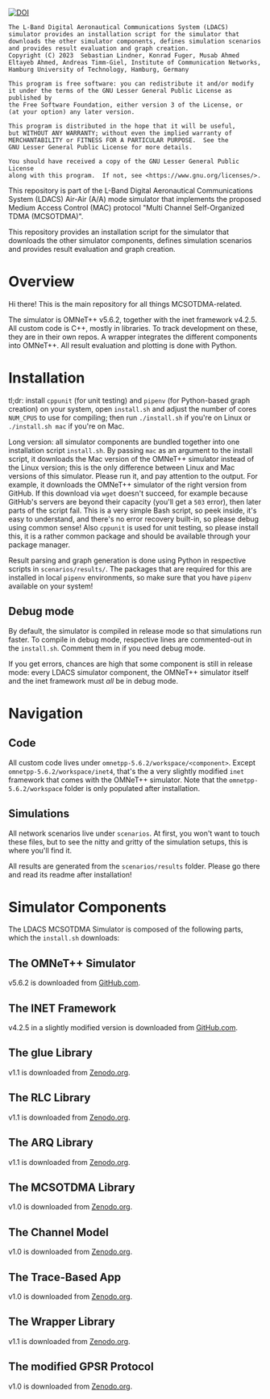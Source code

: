 [![DOI](https://zenodo.org/badge/DOI/10.5281/zenodo.10073534.svg)](https://doi.org/10.5281/zenodo.10073534)

    The L-Band Digital Aeronautical Communications System (LDACS) simulator provides an installation script for the simulator that downloads the other simulator components, defines simulation scenarios and provides result evaluation and graph creation.
    Copyright (C) 2023  Sebastian Lindner, Konrad Fuger, Musab Ahmed Eltayeb Ahmed, Andreas Timm-Giel, Institute of Communication Networks, Hamburg University of Technology, Hamburg, Germany

    This program is free software: you can redistribute it and/or modify
    it under the terms of the GNU Lesser General Public License as published by
    the Free Software Foundation, either version 3 of the License, or
    (at your option) any later version.

    This program is distributed in the hope that it will be useful,
    but WITHOUT ANY WARRANTY; without even the implied warranty of
    MERCHANTABILITY or FITNESS FOR A PARTICULAR PURPOSE.  See the
    GNU Lesser General Public License for more details.

    You should have received a copy of the GNU Lesser General Public License
    along with this program.  If not, see <https://www.gnu.org/licenses/>.

This repository is part of the L-Band Digital Aeronautical Communications System (LDACS) Air-Air (A/A) mode simulator that implements the proposed Medium Access Control (MAC) protocol "Multi Channel Self-Organized TDMA (MCSOTDMA)".

This repository provides an installation script for the simulator that downloads the other simulator components, defines simulation scenarios and provides result evaluation and graph creation.

# Overview
Hi there!
This is the main repository for all things MCSOTDMA-related.

The simulator is OMNeT++ v5.6.2, together with the inet framework v4.2.5.
All custom code is C++, mostly in libraries.
To track development on these, they are in their own repos.
A wrapper integrates the different components into OMNeT++.
All result evaluation and plotting is done with Python.

# Installation
tl;dr: install `cppunit` (for unit testing) and `pipenv` (for Python-based graph creation) on your system, open `install.sh` and adjust the number of cores `NUM_CPUS` to use for compiling; then run `./install.sh` if you're on Linux or `./install.sh mac` if you're on Mac.

Long version: all simulator components are bundled together into one installation script `install.sh`.
By passing `mac` as an argument to the install script, it downloads the Mac version of the OMNeT++ simulator instead of the Linux version; this is the only difference between Linux and Mac versions of this simulator.
Please run it, and pay attention to the output. 
For example, it downloads the OMNeT++ simulator of the right version from GitHub. 
If this download via `wget` doesn't succeed, for example because GitHub's servers are beyond their capacity (you'll get a `503` error), then later parts of the script fail. 
This is a very simple Bash script, so peek inside, it's easy to understand, and there's no error recovery built-in, so please debug using common sense!
Also `cppunit` is used for unit testing, so please install this, it is a rather common package and should be available through your package manager.

Result parsing and graph generation is done using Python in respective scripts in `scenarios/results/`.
The packages that are required for this are installed in local `pipenv` environments, so make sure that you have `pipenv` available on your system!

## Debug mode
By default, the simulator is compiled in release mode so that simulations run faster.
To compile in debug mode, respective lines are commented-out in the `install.sh`.
Comment them in if you need debug mode.

If you get errors, chances are high that some component is still in release mode: every LDACS simulator component, the OMNeT++ simulator itself and the inet framework must *all* be in debug mode.

# Navigation
## Code
All custom code lives under `omnetpp-5.6.2/workspace/<component>`.
Except `omnetpp-5.6.2/workspace/inet4`, that's the a very slightly modified `inet` framework that comes with the OMNeT++ simulator.
Note that the `omnetpp-5.6.2/workspace` folder is only populated after installation.

## Simulations
All network scenarios live under `scenarios`.
At first, you won't want to touch these files, but to see the nitty and gritty of the simulation setups, this is where you'll find it.

All results are generated from the `scenarios/results` folder.
Please go there and read its readme after installation!

# Simulator Components
The LDACS MCSOTDMA Simulator is composed of the following parts, which the `install.sh` downloads:

## The OMNeT++ Simulator
v5.6.2 is downloaded from [GitHub.com](https://github.com/omnetpp/omnetpp/releases).

## The INET Framework
v4.2.5 in a slightly modified version is downloaded from [GitHub.com](https://github.com/eltayebmusab/inet).

## The glue Library
v1.1 is downloaded from [Zenodo.org](https://zenodo.org/record/10073046).

## The RLC Library
v1.1 is downloaded from [Zenodo.org](https://zenodo.org/record/10073044).

## The ARQ Library
v1.1 is downloaded from [Zenodo.org](https://zenodo.org/record/10073043).

## The MCSOTDMA Library
v1.0 is downloaded from [Zenodo.org](https://zenodo.org/record/8082927).

## The Channel Model
v1.0 is downloaded from [Zenodo.org](https://zenodo.org/record/8082925).

## The Trace-Based App
v1.0 is downloaded from [Zenodo.org](https://zenodo.org/record/8082929).

## The Wrapper Library
v1.1 is downloaded from [Zenodo.org](https://zenodo.org/record/10073049).

## The modified GPSR Protocol
v1.0 is downloaded from [Zenodo.org](https://zenodo.org/record/8082919).
